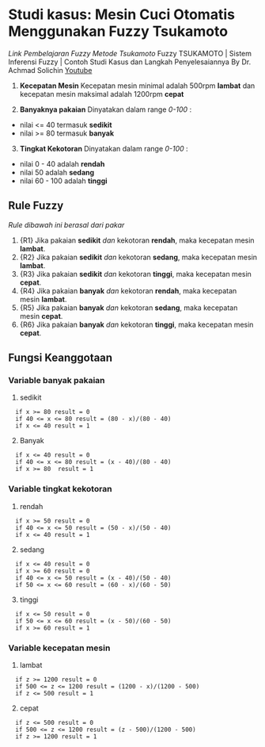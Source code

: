# Studi kasus: Mesin Cuci Otomatis Menggunakan Fuzzy Tsukamoto

*Link Pembelajaran Fuzzy Metode Tsukamoto* Fuzzy TSUKAMOTO | Sistem Inferensi Fuzzy | Contoh Studi Kasus dan Langkah Penyelesaiannya By Dr. Achmad Solichin
[Youtube](http://www.youtube.com/watch?v=aAjSFo0SXhg)


1. **Kecepatan Mesin**
Kecepatan mesin minimal adalah 500rpm **lambat** dan kecepatan mesin maksimal adalah 1200rpm **cepat**

2. **Banyaknya pakaian**
Dinyatakan dalam range *0-100* :
  * nilai <= 40 termasuk **sedikit**
  * nilai >= 80 termasuk **banyak**

3. **Tingkat Kekotoran**
Dinyatakan dalam range *0-100* :
  * nilai 0 - 40 adalah **rendah**
  * nilai 50 adalah **sedang**
  * nilai 60 - 100 adalah **tinggi**

## Rule Fuzzy
*Rule dibawah ini berasal dari pakar*

1. {R1} Jika pakaian **sedikit** *dan* kekotoran **rendah**, maka kecepatan mesin **lambat**.
2. {R2} Jika pakaian **sedikit** *dan* kekotoran **sedang**, maka kecepatan mesin **lambat**.
3. {R3} Jika pakaian **sedikit** *dan* kekotoran **tinggi**, maka kecepatan mesin **cepat**.
4. {R4} Jika pakaian **banyak** *dan* kekotoran **rendah**, maka kecepatan mesin **lambat**.
5. {R5} Jika pakaian **banyak** *dan* kekotoran **sedang**, maka kecepatan mesin **cepat**.
6. {R6} Jika pakaian **banyak** *dan* kekotoran **tinggi**, maka kecepatan mesin **cepat**.


## Fungsi Keanggotaan
### Variable banyak pakaian

1. sedikit
```Pseudo Code
  if x >= 80 result = 0
  if 40 <= x <= 80 result = (80 - x)/(80 - 40)
  if x <= 40 result = 1
```

2. Banyak
```Pseudo Code
  if x <= 40 result = 0
  if 40 <= x <= 80 result = (x - 40)/(80 - 40)
  if x >= 80  result = 1
```

### Variable tingkat kekotoran

1. rendah
```Pseudo Code
  if x >= 50 result = 0
  if 40 <= x <= 50 result = (50 - x)/(50 - 40)
  if x <= 40 result = 1
```

2. sedang
```Pseudo Code
  if x <= 40 result = 0
  if x >= 60 result = 0
  if 40 <= x <= 50 result = (x - 40)/(50 - 40)
  if 50 <= x <= 60 result = (60 - x)/(60 - 50)
```

3. tinggi
```Pseudo Code
  if x <= 50 result = 0
  if 50 <= x <= 60 result = (x - 50)/(60 - 50)
  if x >= 60 result = 1
```

### Variable kecepatan mesin

1. lambat
```Pseudo Code
  if z >= 1200 result = 0
  if 500 <= z <= 1200 result = (1200 - x)/(1200 - 500)
  if z <= 500 result = 1
```

2. cepat
```Pseudo Code
  if z <= 500 result = 0
  if 500 <= z <= 1200 result = (z - 500)/(1200 - 500)
  if z >= 1200 result = 1
```